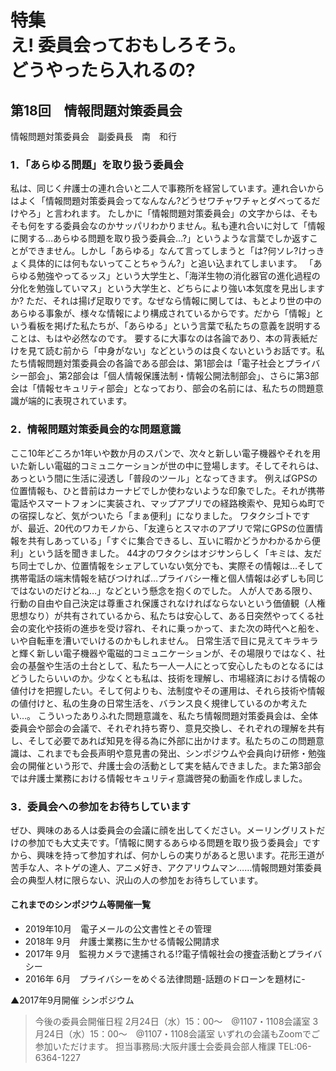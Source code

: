 # 特集<br/>え! 委員会っておもしろそう。<br/>どうやったら入れるの?

## 第18回　情報問題対策委員会

情報問題対策委員会　副委員長　南　和行

### 1．「あらゆる問題」を取り扱う委員会

私は、同じく弁護士の連れ合いと二人で事務所を経営しています。連れ合いからはよく「情報問題対策委員会ってなんなん?どうせワチャワチャとダベってるだけやろ」と言われます。
たしかに「情報問題対策委員会」の文字からは、そもそも何をする委員会なのかサッパリわかりません。私も連れ合いに対して「情報に関する…あらゆる問題を取り扱う委員会…?」というような言葉でしか返すことができません。しかし「あらゆる」なんて言ってしまうと「は?何ソレ?けっきょく具体的には何もないってことちゃうん?」と追い込まれてしまいます。
「あらゆる勉強やってるッス」という大学生と、「海洋生物の消化器官の進化過程の分化を勉強していマス」という大学生と、どちらにより強い本気度を見出しますか?
ただ、それは揚げ足取りです。なぜなら情報に関しては、もとより世の中のあらゆる事象が、様々な情報により構成されているからです。だから「情報」という看板を掲げた私たちが、「あらゆる」という言葉で私たちの意義を説明することは、もはや必然なのです。
要するに大事なのは各論であり、本の背表紙だけを見て読む前から「中身がない」などというのは良くないというお話です。私たち情報問題対策委員会の各論である部会は、第1部会は「電子社会とプライバシー部会」、第2部会は「個人情報保護法制・情報公開法制部会」、さらに第3部会は「情報セキュリティ部会」となっており、部会の名前には、私たちの問題意識が端的に表現されています。

### 2．情報問題対策委員会的な問題意識

ここ10年どころか1年いや数か月のスパンで、次々と新しい電子機器やそれを用いた新しい電磁的コミュニケーションが世の中に登場します。そしてそれらは、あっという間に生活に浸透し「普段のツール」となってきます。
例えばGPSの位置情報も、ひと昔前はカーナビでしか使わないような印象でした。それが携帯電話やスマートフォンに実装され、マップアプリでの経路検索や、見知らぬ町での宿探しなど、気がついたら「まぁ便利」になりました。
ワタクシゴトですが、最近、20代のワカモノから、「友達らとスマホのアプリで常にGPSの位置情報を共有しあっている」「すぐに集合できるし、互いに暇かどうかわかるから便利」という話を聞きました。
44才のワタクシはオジサンらしく「キミは、友だち同士でしか、位置情報をシェアしていない気分でも、実際その情報は…そして携帯電話の端末情報を結びつければ…プライバシー権と個人情報は必ずしも同じではないのだけどね…」などという懸念を抱くのでした。
人が人である限り、行動の自由や自己決定は尊重され保護されなければならないという価値観（人権思想なり）が共有されているから、私たちは安心して、ある日突然やってくる社会の変化や技術の進歩を受け容れ、それに乗っかって、また次の時代へと船を、いや自転車を漕いでいけるのかもしれません。
日常生活で目に見えてキラキラと輝く新しい電子機器や電磁的コミュニケーションが、その場限りではなく、社会の基盤や生活の土台として、私たち一人一人にとって安心したものとなるにはどうしたらいいのか。少なくとも私は、技術を理解し、市場経済における情報の値付けを把握したい。そして何よりも、法制度やその運用は、それら技術や情報の値付けと、私の生身の日常生活を、バランス良く規律しているのか考えたい…。
こういったありふれた問題意識を、私たち情報問題対策委員会は、全体委員会や部会の会議で、それぞれ持ち寄り、意見交換し、それぞれの理解を共有し、そして必要であれば知見を得る為に外部に出かけます。私たちのこの問題意識は、これまでも会長声明や意見書の発出、シンポジウムや会員向け研修・勉強会の開催という形で、弁護士会の活動として実を結んできました。また第3部会では弁護士業務における情報セキュリティ意識啓発の動画を作成しました。

### 3．委員会への参加をお待ちしています

ぜひ、興味のある人は委員会の会議に顔を出してください。メーリングリストだけの参加でも大丈夫です。「情報に関するあらゆる問題を取り扱う委員会」ですから、興味を持って参加すれば、何かしらの実りがあると思います。花形王道が苦手な人、ネトゲの達人、アニメ好き、アクアリウムマン……情報問題対策委員会の典型人材に限らない、沢山の人の参加をお待ちしています。

#### これまでのシンポジウム等開催一覧

* 2019年10月　電子メールの公文書性とその管理
* 2018年 9月　弁護士業務に生かせる情報公開請求
* 2017年 9月　監視カメラで逮捕される!?電子情報社会の捜査活動とプライバシー
* 2016年 6月　プライバシーをめぐる法律問題-話題のドローンを題材に-

▲2017年9月開催 シンポジウム

> 今後の委員会開催日程
  2月24日（水）15：00〜　@1107・1108会議室
  3月24日（水）15：00〜　@1107・1108会議室
  いずれの会議もZoomでご参加いただけます。
  担当事務局:大阪弁護士会委員会部人権課
  TEL:06-6364-1227
